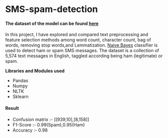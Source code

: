 # SMS-spam-detection

#### The dataset of the model can be found [here](https://www.kaggle.com/uciml/sms-spam-collection-dataset)

In this project, I have explored and compared text preprocessing and feature selection methods among word count, character count, bag of words, removing stop words,and Lemmatization. [Naive Bayes](https://en.wikipedia.org/wiki/Naive_Bayes_classifier#Multinomial_na%C3%AFve_Bayes) classifier is used to detect ham or spam SMS messages. The dataset is a collection of 5,574 text messages in English, taggled according being ham (legitimate) or spam.

**Libraries and Modules used**
- Pandas
- Numpy
- NLTK
- Sklearn

#### **Result**
- Confusion matrix :- [[939,10],[8,158]]
- F1-Score :- 0.99(Spam),0.95(Ham)
- Accuracy :- 0.98

